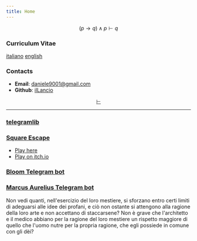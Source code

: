 ```yaml
---
title: Home
---
```

$$
(p \rightarrow q) \land p \vdash q
$$

### Curriculum Vitae

[italiano](cv_ita.pdf) [english](cv_eng.pdf)

### Contacts

- **Email**: <daniele9001@gmail.com>
- **Github**: [ilLancio](https://github.com/ilLancio)

<div align="center">

[$\vdash$](Logica-Matematica.pdf)

</div>

---

### [telegramlib](https://pypi.org/project/telegramlib/)

### [Square Escape](https://logos-psychagogia.itch.io/square-escape)

- <a href="square-escape" target="_blank">Play here</a>
- [Play on itch.io](https://logos-psychagogia.itch.io/square-escape)

### [Bloom Telegram bot](https://t.me/BLOOM_chatbot)

### [Marcus Aurelius Telegram bot](https://t.me/M_Aurelius_bot)

Non vedi quanti, nell'esercizio del loro mestiere, si sforzano entro certi limiti di adeguarsi alle idee dei profani, e ciò non ostante si attengono alla ragione della loro arte e non accettano di staccarsene? Non è grave che l'architetto e il medico abbiano per la ragione del loro mestiere un rispetto maggiore di quello che l'uomo nutre per la propria ragione, che egli possiede in comune con gli dèi?

